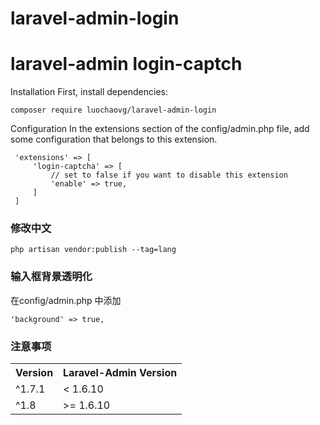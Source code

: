 # laravel-admin-login

laravel-admin login-captch
======

Installation
First, install dependencies:

    composer require luochaovg/laravel-admin-login
 
Configuration
 In the extensions section of the config/admin.php file, add some configuration that belongs to this extension.
 
     'extensions' => [
         'login-captcha' => [
             // set to false if you want to disable this extension
             'enable' => true,
         ]
     ]
     
### 修改中文

    php artisan vendor:publish --tag=lang
    
### 输入框背景透明化

在config/admin.php 中添加 

	'background' => true,

### 注意事项
<div>
    <table border="0">
	  <tr>
	    <th>Version</th>
	    <th>Laravel-Admin Version</th>
	  </tr>
	  <tr>
	    <td>^1.7.1</td>
	    <td>< 1.6.10</td>
	  </tr>
	  <tr>
        <td>^1.8</td>
        <td>>= 1.6.10</td>
      </tr>
	</table>
</div> 
